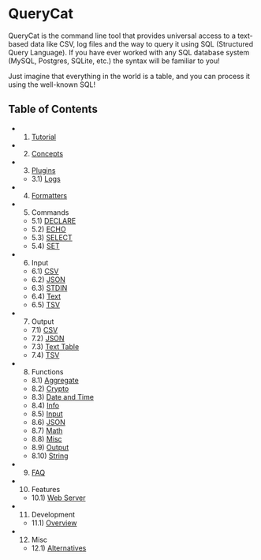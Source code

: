 # QueryCat

QueryCat is the command line tool that provides universal access to a text-based data like CSV, log files and the way to query it using SQL (Structured Query Language). If you have ever worked with any SQL database system (MySQL, Postgres, SQLite, etc.) the syntax will be familiar to you!

Just imagine that everything in the world is a table, and you can process it using the well-known SQL!

## Table of Contents

- 1) [Tutorial](tutorial)
- 2) [Concepts](concepts)
- 3) [Plugins](plugins)
    - 3.1) [Logs](plugins/logs)
- 4) [Formatters](formatters)
- 5) Commands
    - 5.1) [DECLARE](commands/declare)
    - 5.2) [ECHO](commands/echo)
    - 5.3) [SELECT](commands/select)
    - 5.4) [SET](commands/set)
- 6) Input
    - 6.1) [CSV](input/csv)
    - 6.2) [JSON](input/json)
    - 6.3) [STDIN](input/stdin)
    - 6.4) [Text](input/text-line)
    - 6.5) [TSV](output/tsv)
- 7) Output
    - 7.1) [CSV](output/csv)
    - 7.2) [JSON](output/json)
    - 7.3) [Text Table](output/text-table)
    - 7.4) [TSV](output/tsv)
- 8) Functions
    - 8.1) [Aggregate](functions/aggregate)
    - 8.2) [Crypto](functions/crypto)
    - 8.3) [Date and Time](functions/datetime)
    - 8.4) [Info](functions/info)
    - 8.5) [Input](functions/input)
    - 8.6) [JSON](functions/json)
    - 8.7) [Math](functions/math)
    - 8.8) [Misc](functions/misc)
    - 8.9) [Output](functions/output)
    - 8.10) [String](functions/string)
- 9) [FAQ](faq)
- 10) Features
    - 10.1) [Web Server](features/web-server)
- 11) Development
    - 11.1) [Overview](development/overview)
- 12) Misc
    - 12.1) [Alternatives](misc/alternative-tools)
